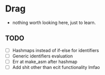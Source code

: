 # Drag
- nothing worth looking here, just to learn.

## TODO
- [ ] Hashmaps instead of if-else for identifiers
- [ ] Generic identifiers evaluation
- [ ] Err at make_asm after hashmap
- [ ] Add shit other than ecit functionality lmfao
